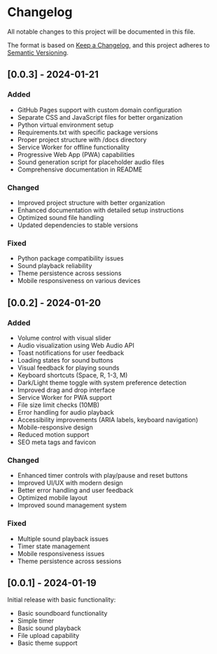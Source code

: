 # Changelog

All notable changes to this project will be documented in this file.

The format is based on [Keep a Changelog](https://keepachangelog.com/en/1.0.0/),
and this project adheres to [Semantic Versioning](https://semver.org/spec/v2.0.0.html).

## [0.0.3] - 2024-01-21

### Added

- GitHub Pages support with custom domain configuration
- Separate CSS and JavaScript files for better organization
- Python virtual environment setup
- Requirements.txt with specific package versions
- Proper project structure with /docs directory
- Service Worker for offline functionality
- Progressive Web App (PWA) capabilities
- Sound generation script for placeholder audio files
- Comprehensive documentation in README

### Changed

- Improved project structure with better organization
- Enhanced documentation with detailed setup instructions
- Optimized sound file handling
- Updated dependencies to stable versions

### Fixed

- Python package compatibility issues
- Sound playback reliability
- Theme persistence across sessions
- Mobile responsiveness on various devices

## [0.0.2] - 2024-01-20

### Added

- Volume control with visual slider
- Audio visualization using Web Audio API
- Toast notifications for user feedback
- Loading states for sound buttons
- Visual feedback for playing sounds
- Keyboard shortcuts (Space, R, 1-3, M)
- Dark/Light theme toggle with system preference detection
- Improved drag and drop interface
- Service Worker for PWA support
- File size limit checks (10MB)
- Error handling for audio playback
- Accessibility improvements (ARIA labels, keyboard navigation)
- Mobile-responsive design
- Reduced motion support
- SEO meta tags and favicon

### Changed

- Enhanced timer controls with play/pause and reset buttons
- Improved UI/UX with modern design
- Better error handling and user feedback
- Optimized mobile layout
- Improved sound management system

### Fixed

- Multiple sound playback issues
- Timer state management
- Mobile responsiveness issues
- Theme persistence across sessions

## [0.0.1] - 2024-01-19

Initial release with basic functionality:

- Basic soundboard functionality
- Simple timer
- Basic sound playback
- File upload capability
- Basic theme support
